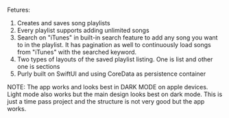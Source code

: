 Fetures:
1) Creates and saves song playlists
2) Every playlist supports adding unlimited songs
3) Search on "iTunes" in built-in search feature to add any song you want to in the playlist. It has pagination as well to continuously load songs from "iTunes" with the searched keyword.
4) Two types of layouts of the saved playlist listing. One is list and other one is sections
5) Purly built on SwiftUI and using CoreData as persistence container

NOTE: 
The app works and looks best in DARK MODE on apple devices. Light mode also works but the main design looks best on dark mode.
This is just a time pass project and the structure is not very good but the app works.


